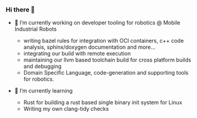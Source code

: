 ### Hi there 👋

- 🔭 I’m currently working on developer tooling for robotics @ Mobile Industrial Robots
  - writing bazel rules for integration with OCI containers, c++ code analysis, sphinx/doxygen documentation and more...
  - integrating our build with remote execution
  - maintaining our llvm based toolchain build for cross platform builds and debugging
  - Domain Specific Language, code-generation and supporting tools for robotics.
  
- 🌱 I’m currently learning
  - Rust for building a rust based single binary init system for Linux
  - Writing my own clang-tidy checks
